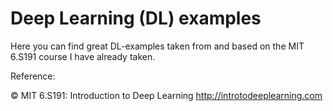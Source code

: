# Deep Learning (DL) examples

Here you can find great DL-examples taken from and based on the MIT 6.S191 course I have already taken.


Reference:

© MIT 6.S191: Introduction to Deep Learning http://introtodeeplearning.com
